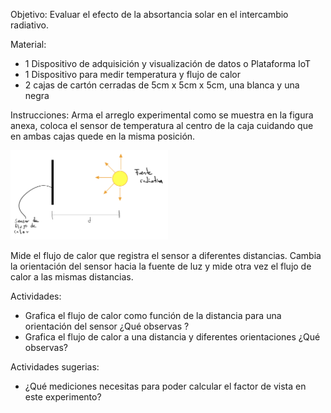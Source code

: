 Objetivo: Evaluar el efecto de la absortancia solar en el intercambio radiativo.



Material:
* 1 Dispositivo de adquisición y visualización de datos o Plataforma IoT
* 1 Dispositivo para medir temperatura y flujo de calor
* 2 cajas de cartón cerradas de 5cm x 5cm x 5cm, una blanca y una negra



Instrucciones:
Arma el arreglo experimental como se muestra en la figura anexa, coloca el sensor de temperatura al centro de la caja cuidando que en ambas cajas quede en la misma posición.



<img src="https://github.com/AltamarMx/LabModularCalor/blob/main/practicas/img/intercambio_radiativo_esquema.jpeg"
     alt=“Login”
     width="50%" />


Mide el flujo de calor que registra el sensor a diferentes distancias.
Cambia la orientación del sensor hacia la fuente de luz y mide otra vez el flujo de calor
a las mismas distancias.

Actividades:
* Grafica el flujo de calor como función de la distancia para una orientación del sensor ¿Qué observas ?
* Grafica el flujo de calor a una distancia y diferentes orientaciones ¿Qué observas?

Actividades sugerias:
* ¿Qué mediciones necesitas para poder calcular el factor de vista en este experimento?
